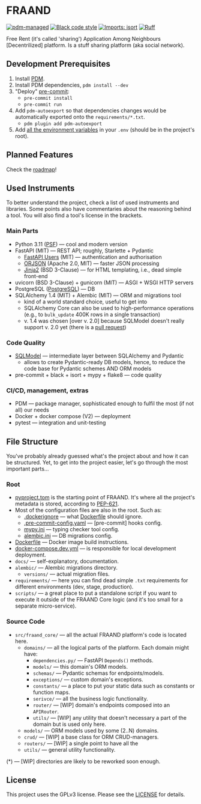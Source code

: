 # FRAAND

[![pdm-managed](https://img.shields.io/badge/pdm-managed-blue)](https://pdm.fming.dev)
[![Black code style](https://img.shields.io/badge/code%20style-black-000000.svg)](https://github.com/ambv/black)
[![Imports: isort](https://img.shields.io/badge/%20imports-isort-%231674b1)](https://pycqa.github.io/isort/)
[![Ruff](https://img.shields.io/endpoint?url=https://raw.githubusercontent.com/charliermarsh/ruff/main/assets/badge/v0.json)](https://github.com/charliermarsh/ruff)

Free Rent (it's called 'sharing') Application Among Neighbours [Decentrilized] platform.
Is a stuff sharing platform (aka social network).


## Development Prerequisites

1. Install [PDM](https://github.com/pdm-project/pdm).
2. Install PDM dependencies, `pdm install --dev`
3. "Deploy" [pre-commit](https://pre-commit.com/):
    - `pre-commit install`
    - `pre-commit run`
4. Add `pdm-autoexport` so that dependencies changes would be automatically exported onto the `requirements/*.txt`.
   - `pdm plugin add pdm-autoexport`
5. Add [all the environment variables](docs/envars.md) in your `.env` (should be in the project's root).


## Planned Features

Check the [roadmap](docs/roadmap.md)!


## Used Instruments
To better understand the project, check a list of used instruments and libraries.
Some points also have commentaries about the reasoning behind a tool.
You will also find a tool's license in the brackets.

### Main Parts
- Python 3.11 ([PSF](https://docs.python.org/3/license.html#psf-license)) — cool and modern version
- FastAPI (MIT) — REST API; roughly, Starlette + Pydantic
  - [FastAPI Users](https://fastapi-users.github.io) (MIT) — authentication and authorisation
  - [ORJSON](https://github.com/ijl/orjson) (Apache 2.0, MIT) — faster JSON processing
  - [Jinja2](https://jinja.palletsprojects.com/) (BSD 3-Clause) — for HTML templating, i.e., dead simple front-end
- uvicorn (BSD 3-Clause) + gunicorn (MIT) — ASGI + WSGI HTTP servers
- PostgreSQL ([PostgreSQL](https://opensource.org/license/postgresql/)) — DB
- SQLAlchemy 1.4 (MIT) + Alembic (MIT) — ORM and migrations tool
  - kind of a world standard choice, useful to get into
  - SQLAlchemy Core can also be used to high-performance operations (e.g., to `bulk_update` 400K rows in a single transaction)
  - v. 1.4 was chosen [over v. 2.0] because SQLModel doesn't really support v. 2.0 yet (there is a [pull request](https://github.com/tiangolo/sqlmodel/pull/563))

### Code Quality
- [SQLModel](sqlmodel.tiangolo.com/) — intermediate layer between SQLAlchemy and Pydantic
  - allows to create Pydantic-ready DB models, hence, to reduce the code base for Pydantic schemes AND ORM models
- pre-commit + black + isort + mypy + flake8 — code quality

### CI/CD, management, extras
- PDM — package manager, sophisticated enough to fulfil the most (if not all) our needs
- Docker + docker compose (V2) — deployment
- pytest — integration and unit-testing


## File Structure
You've probably already guessed what's the project about and how it can be structured.
Yet, to get into the project easier, let's go through the most important parts...

### Root
- [pyproject.tom](pyproject.toml) is the starting point of FRAAND.
It's where all the project's metadata is stored, according to [PEP-621](https://peps.python.org/pep-0621/).
- Most of the configuration files are also in the root. Such as:
  - [.dockerignore](.dockerignore) — what [Dockerfile](Dockerfile) should ignore.
  - [.pre-commit-config.yaml](.pre-commit-config.yaml) — [pre-commit] hooks config.
  - [mypy.ini](mypy.ini) — typing checker tool config.
  - [alembic.ini](alembic.ini) — DB migrations config.
- [Dockerfile](Dockerfile) — Docker image build instructions.
- [docker-compose.dev.yml](docker-compose.dev.yml) — is responsible for local development deployment.
- `docs/` — self-explanatory, documentation.
- `alembic/` — Alembic migrations directory.
  - `versions/` — actual migration files.
- `requirements/` — here you can find dead simple `.txt` requirements for different environments (dev, stage, production).
- `scripts/` — a great place to put a standalone script
if you want to execute it outside of the FRAAND Core logic (and it's too small for a separate micro-service).

### Source Code
- `src/fraand_core/` — all the actual FRAAND platform's code is located here.
  - `domains/` — all the logical parts of the platform. Each domain might have:
    - `dependencies.py/` — FastAPI `Depends()` methods.
    - `models/` — this domain's ORM models.
    - `schemas/` — Pydantic schemas for endpoints/models.
    - `exceptions/` — custom domain's exceptions.
    - `constants/` — a place to put your static data such as constants or function maps.
    - `serivce/` — all the business logic functionality.
    - `router/` — [WIP] domain's endpoints composed into an `APIRouter`.
    - `utils/` — [WIP] any utility that doesn't necessary a part of the domain but is used only here.
  - `models/` — ORM models used by some (2..N) domains.
  - `crud/` — [WIP] a base class for ORM CRUD-managers.
  - `routers/` — [WIP] a single point to have all the
  - `utils/` — general utility functionality.

(*) — [WIP] directories are likely to be reworked soon enough.


## License

This project uses the GPLv3 license. Please see the [LICENSE](LICENSE) for details.
